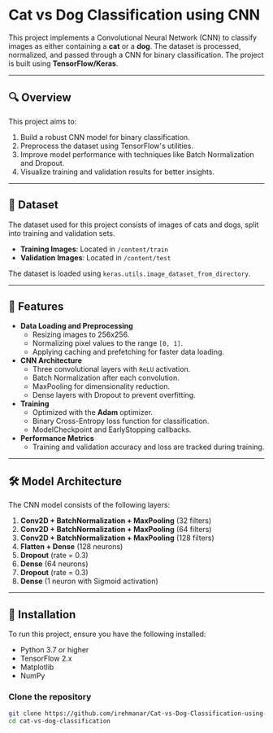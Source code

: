 # Cat vs Dog Classification using CNN

This project implements a Convolutional Neural Network (CNN) to classify images as either containing a **cat** or a **dog**. The dataset is processed, normalized, and passed through a CNN for binary classification. The project is built using **TensorFlow/Keras**.

---

## 🔍 Overview
This project aims to:
1. Build a robust CNN model for binary classification.
2. Preprocess the dataset using TensorFlow's utilities.
3. Improve model performance with techniques like Batch Normalization and Dropout.
4. Visualize training and validation results for better insights.

---

## 📂 Dataset
The dataset used for this project consists of images of cats and dogs, split into training and validation sets.  
- **Training Images**: Located in `/content/train`  
- **Validation Images**: Located in `/content/test`  

The dataset is loaded using `keras.utils.image_dataset_from_directory`.

---

## 🚀 Features
- **Data Loading and Preprocessing**
  - Resizing images to 256x256.
  - Normalizing pixel values to the range `[0, 1]`.
  - Applying caching and prefetching for faster data loading.
- **CNN Architecture**
  - Three convolutional layers with `ReLU` activation.
  - Batch Normalization after each convolution.
  - MaxPooling for dimensionality reduction.
  - Dense layers with Dropout to prevent overfitting.
- **Training**
  - Optimized with the **Adam** optimizer.
  - Binary Cross-Entropy loss function for classification.
  - ModelCheckpoint and EarlyStopping callbacks.
- **Performance Metrics**
  - Training and validation accuracy and loss are tracked during training.

---

## 🛠️ Model Architecture
The CNN model consists of the following layers:
1. **Conv2D + BatchNormalization + MaxPooling** (32 filters)
2. **Conv2D + BatchNormalization + MaxPooling** (64 filters)
3. **Conv2D + BatchNormalization + MaxPooling** (128 filters)
4. **Flatten + Dense** (128 neurons)
5. **Dropout** (rate = 0.3)
6. **Dense** (64 neurons)
7. **Dropout** (rate = 0.3)
8. **Dense** (1 neuron with Sigmoid activation)

---

## 🔧 Installation
To run this project, ensure you have the following installed:
- Python 3.7 or higher
- TensorFlow 2.x
- Matplotlib
- NumPy

### Clone the repository
```bash
git clone https://github.com/irehmanar/Cat-vs-Dog-Classification-using-cnn.git
cd cat-vs-dog-classification
